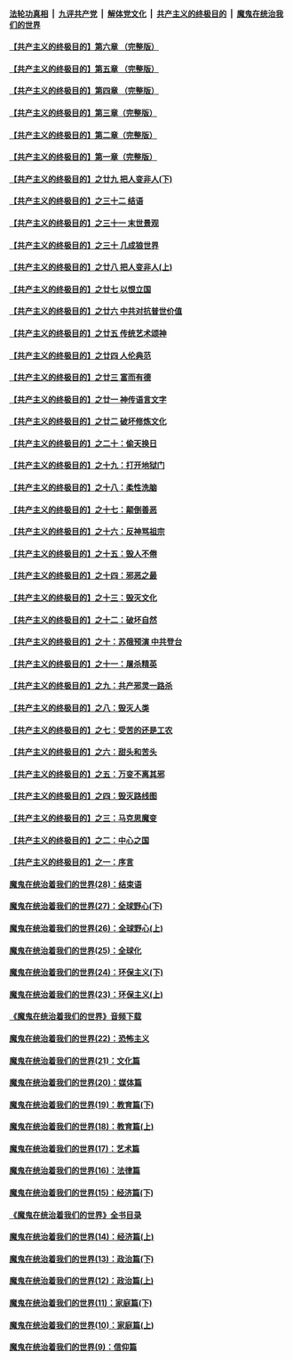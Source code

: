 ####  [法轮功真相](../../../../basic/blob/master/README.md?t=09110913) &nbsp;|&nbsp; [九评共产党](../../../../9ping.md/blob/master/README.md?t=09110913) &nbsp;|&nbsp; [解体党文化](../../../../jtdwh.md/blob/master/README.md?t=09110913)  &nbsp;|&nbsp; [共产主义的终极目的](../../../../gczydzjmd.md/blob/master/README.md?t=09110913) &nbsp;|&nbsp; [魔鬼在统治我们的世界](../../../../mgztzwmdsj.md/blob/master/README.md?t=09110913) 

#### [【共产主义的终极目的】第六章 （完整版）](../pages/nsc422/n11428913.md?t=09110913) 

#### [【共产主义的终极目的】第五章 （完整版）](../pages/nsc422/n11428912.md?t=09110913) 

#### [【共产主义的终极目的】第四章 （完整版）](../pages/nsc422/n11428907.md?t=09110913) 

#### [【共产主义的终极目的】第三章（完整版）](../pages/nsc422/n11428848.md?t=09110913) 

#### [【共产主义的终极目的】第二章（完整版）](../pages/nsc422/n11428831.md?t=09110913) 

#### [【共产主义的终极目的】第一章（完整版）](../pages/nsc422/n11417651.md?t=09110913) 

#### [【共产主义的终极目的】之廿九 把人变非人(下)](../pages/nsc422/n11344140.md?t=09110913) 

#### [【共产主义的终极目的】之三十二 结语](../pages/nsc422/n11360535.md?t=09110913) 

#### [【共产主义的终极目的】之三十一 末世景观](../pages/nsc422/n11351129.md?t=09110913) 

#### [【共产主义的终极目的】之三十 几成狼世界](../pages/nsc422/n11348280.md?t=09110913) 

#### [【共产主义的终极目的】之廿八 把人变非人(上)](../pages/nsc422/n11340492.md?t=09110913) 

#### [【共产主义的终极目的】之廿七 以恨立国](../pages/nsc422/n11336944.md?t=09110913) 

#### [【共产主义的终极目的】之廿六 中共对抗普世价值](../pages/nsc422/n11324785.md?t=09110913) 

#### [【共产主义的终极目的】之廿五 传统艺术颂神](../pages/nsc422/n11296396.md?t=09110913) 

#### [【共产主义的终极目的】之廿四 人伦典范](../pages/nsc422/n11296397.md?t=09110913) 

#### [【共产主义的终极目的】之廿三 富而有德](../pages/nsc422/n11283598.md?t=09110913) 

#### [【共产主义的终极目的】之廿一 神传语言文字](../pages/nsc422/n11263265.md?t=09110913) 

#### [【共产主义的终极目的】之廿二 破坏修炼文化](../pages/nsc422/n11245728.md?t=09110913) 

#### [【共产主义的终极目的】之二十：偷天换日](../pages/nsc422/n11238846.md?t=09110913) 

#### [【共产主义的终极目的】之十九：打开地狱门](../pages/nsc422/n11206376.md?t=09110913) 

#### [【共产主义的终极目的】之十八：柔性洗脑](../pages/nsc422/n11199994.md?t=09110913) 

#### [【共产主义的终极目的】之十七：颠倒善恶](../pages/nsc422/n11179782.md?t=09110913) 

#### [【共产主义的终极目的】之十六：反神骂祖宗](../pages/nsc422/n11166798.md?t=09110913) 

#### [【共产主义的终极目的】之十五：毁人不倦](../pages/nsc422/n11166792.md?t=09110913) 

#### [【共产主义的终极目的】之十四：邪恶之最](../pages/nsc422/n11150249.md?t=09110913) 

#### [【共产主义的终极目的】之十三：毁灭文化](../pages/nsc422/n11135227.md?t=09110913) 

#### [【共产主义的终极目的】之十二：破坏自然](../pages/nsc422/n11135214.md?t=09110913) 

#### [【共产主义的终极目的】之十：苏俄预演 中共登台](../pages/nsc422/n11118424.md?t=09110913) 

#### [【共产主义的终极目的】之十一：屠杀精英](../pages/nsc422/n11118442.md?t=09110913) 

#### [【共产主义的终极目的】之九：共产邪灵一路杀](../pages/nsc422/n11114139.md?t=09110913) 

#### [【共产主义的终极目的】之八：毁灭人类](../pages/nsc422/n11108503.md?t=09110913) 

#### [【共产主义的终极目的】之七：受苦的还是工农](../pages/nsc422/n11101809.md?t=09110913) 

#### [【共产主义的终极目的】之六：甜头和苦头](../pages/nsc422/n11096971.md?t=09110913) 

#### [【共产主义的终极目的】之五：万变不离其邪](../pages/nsc422/n11091285.md?t=09110913) 

#### [【共产主义的终极目的】之四：毁灭路线图](../pages/nsc422/n11086284.md?t=09110913) 

#### [【共产主义的终极目的】之三：马克思魔变](../pages/nsc422/n11061941.md?t=09110913) 

#### [【共产主义的终极目的】之二：中心之国](../pages/nsc422/n11047728.md?t=09110913) 

#### [【共产主义的终极目的】之一：序言](../pages/nsc422/n11086077.md?t=09110913) 

#### [魔鬼在统治着我们的世界(28)：结束语](../pages/nsc422/n10936246.md?t=09110913) 

#### [魔鬼在统治着我们的世界(27)：全球野心(下)](../pages/nsc422/n10928319.md?t=09110913) 

#### [魔鬼在统治着我们的世界(26)：全球野心(上)](../pages/nsc422/n10900318.md?t=09110913) 

#### [魔鬼在统治着我们的世界(25)：全球化](../pages/nsc422/n10788205.md?t=09110913) 

#### [魔鬼在统治着我们的世界(24)：环保主义(下)](../pages/nsc422/n10695307.md?t=09110913) 

#### [魔鬼在统治着我们的世界(23)：环保主义(上)](../pages/nsc422/n10688613.md?t=09110913) 

#### [《魔鬼在统治着我们的世界》音频下载](../pages/nsc422/n10635553.md?t=09110913) 

#### [魔鬼在统治着我们的世界(22)：恐怖主义](../pages/nsc422/n10614727.md?t=09110913) 

#### [魔鬼在统治着我们的世界(21)：文化篇](../pages/nsc422/n10597706.md?t=09110913) 

#### [魔鬼在统治着我们的世界(20)：媒体篇](../pages/nsc422/n10586579.md?t=09110913) 

#### [魔鬼在统治着我们的世界(19)：教育篇(下)](../pages/nsc422/n10564808.md?t=09110913) 

#### [魔鬼在统治着我们的世界(18)：教育篇(上)](../pages/nsc422/n10526970.md?t=09110913) 

#### [魔鬼在统治着我们的世界(17)：艺术篇](../pages/nsc422/n10499093.md?t=09110913) 

#### [魔鬼在统治着我们的世界(16)：法律篇](../pages/nsc422/n10485969.md?t=09110913) 

#### [魔鬼在统治着我们的世界(15)：经济篇(下)](../pages/nsc422/n10469975.md?t=09110913) 

#### [《魔鬼在统治着我们的世界》全书目录](../pages/nsc422/n10464261.md?t=09110913) 

#### [魔鬼在统治着我们的世界(14)：经济篇(上)](../pages/nsc422/n10457370.md?t=09110913) 

#### [魔鬼在统治着我们的世界(13)：政治篇(下)](../pages/nsc422/n10448270.md?t=09110913) 

#### [魔鬼在统治着我们的世界(12)：政治篇(上)](../pages/nsc422/n10444576.md?t=09110913) 

#### [魔鬼在统治着我们的世界(11)：家庭篇(下)](../pages/nsc422/n10440961.md?t=09110913) 

#### [魔鬼在统治着我们的世界(10)：家庭篇(上)](../pages/nsc422/n10435448.md?t=09110913) 

#### [魔鬼在统治着我们的世界(9)：信仰篇](../pages/nsc422/n10432159.md?t=09110913) 

